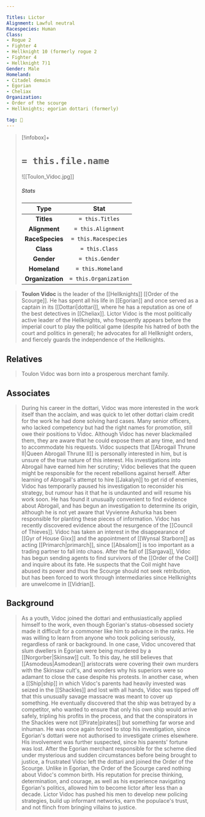 ```yaml
---

Titles: Lictor
Alignment: Lawful neutral
Racespecies: Human
Class:
- Rogue 2
- Fighter 4
- Hellknight 10 (formerly rogue 2
- Fighter 4
- Hellknight 7)1
Gender: Male
Homeland:
- Citadel demain
- Egorian
- Cheliax
Organization:
- Order of the scourge
- Hellknights; egorian dottari (formerly)

tag: 👤️
---
```


> [!infobox]+
> #  `= this.file.name`
> ![[Toulon_Vidoc.jpg]]
> ##### Stats
> Type | Stat |
> :---: |:---:|
> **Titles** | `= this.Titles` |
> **Alignment** | `= this.Alignment` |
> **RaceSpecies** | `= this.Racespecies` |
> **Class** | `= this.Class` |
> **Gender** | `= this.Gender` |
> **Homeland** | `= this.Homeland` |
> **Organization** | `= this.Organization` |



> **Toulon Vidoc** is the leader of the [[Hellknights]] [[Order of the Scourge]]. He has spent all his life in [[Egorian]] and once served as a captain in its [[Dottari|dottari]], where he has a reputation as one of the best detectives in [[Cheliax]]. Lictor Vidoc is the most politically active leader of the Hellknights, who frequently appears before the imperial court to play the political game (despite his hatred of both the court and politics in general); he advocates for all Hellknight orders, and fiercely guards the independence of the Hellknights.



## Relatives

> Toulon Vidoc was born into a prosperous merchant family.


## Associates

> During his career in the dottari, Vidoc was more interested in the work itself than the acclaim, and was quick to let other dottari claim credit for the work he had done solving hard cases. Many senior officers, who lacked competency but had the right names for promotion, still owe their positions to Vidoc. Although Vidoc has never blackmailed them, they are aware that he could expose them at any time, and tend to accommodate his requests.
> Vidoc suspects that [[Abrogail Thrune II|Queen Abrogail Thrune II]] is personally interested in him, but is unsure of the true nature of this interest. His investigations into Abrogail have earned him her scrutiny; Vidoc believes that the queen might be responsible for the recent rebellions against herself. After learning of Abrogail's attempt to hire [[Jakalyn]] to get rid of enemies, Vidoc has temporarily paused his investigation to reconsider his strategy, but rumour has it that he is undaunted and will resume his work soon. He has found it unusually convenient to find evidence about Abrogail, and has begun an investigation to determine its origin, although he is not yet aware that Vyvienne Ashurka has been responsible for planting these pieces of information.
> Vidoc has recently discovered evidence about the resurgence of the [[Council of Thieves]].
> Vidoc has taken an interest in the disappearance of [[Gyr of House Gixx]] and the appointment of [[Wynsal Starborn]] as acting [[Primarch|primarch]], since [[Absalom]] is too important as a trading partner to fall into chaos.
> After the fall of [[Sargava]], Vidoc has begun sending agents to find survivors of the [[Order of the Coil]] and inquire about its fate. He suspects that the Coil might have abused its power and thus the Scourge should not seek retribution, but has been forced to work through intermediaries since Hellknights are unwelcome in [[Vidrian]].


## Background

> As a youth, Vidoc joined the dottari and enthusiastically applied himself to the work, even though Egorian's status-obsessed society made it difficult for a commoner like him to advance in the ranks. He was willing to learn from anyone who took policing seriously, regardless of rank or background.
> In one case, Vidoc uncovered that slum dwellers in Egorian were being murdered by a [[Norgorber|Skinsaw]] cult. To this day, he still believes that [[Asmodeus|Asmodean]] aristocrats were covering their own murders with the Skinsaw cult's, and wonders why his superiors were so adamant to close the case despite his protests.
> In another case, when a [[Ship|ship]] in which Vidoc's parents had heavily invested was seized in the [[Shackles]] and lost with all hands, Vidoc was tipped off that this unusually savage massacre was meant to cover up something. He eventually discovered that the ship was betrayed by a competitor, who wanted to ensure that only his own ship would arrive safely, tripling his profits in the process, and that the conspirators in the Shackles were not [[Pirate|pirates]] but something far worse and inhuman. He was once again forced to stop his investigation, since Egorian's dottari were not authorised to investigate crimes elsewhere. His involvement was further suspected, since his parents' fortune was lost. After the Egorian merchant responsible for the scheme died under mysterious and sudden circumstances before being brought to justice, a frustrated Vidoc left the dottari and joined the Order of the Scourge.
> Unlike in Egorian, the Order of the Scourge cared nothing about Vidoc's common birth. His reputation for precise thinking, determination, and courage, as well as his experience navigating Egorian's politics, allowed him to become lictor after less than a decade. Lictor Vidoc has pushed his men to develop new policing strategies, build up informant networks, earn the populace's trust, and not flinch from bringing villains to justice.








